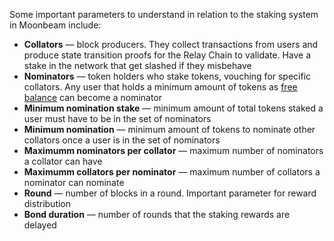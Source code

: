 Some important parameters to understand in relation to the staking system in Moonbeam include:

-  **Collators** — block producers. They collect transactions from users and produce state transition proofs for the Relay Chain to validate. Have a stake in the network that get slashed if they misbehave
-  **Nominators** — token holders who stake tokens, vouching for specific collators. Any user that holds a minimum amount of tokens as [free balance](https://wiki.polkadot.network/docs/en/learn-accounts#balance-types) can become a nominator
-  **Minimum nomination stake** — minimum amount of total tokens staked a user must have to be in the set of nominators
-  **Minimum nomination** — minimum amount of tokens to nominate other collators once a user is in the set of nominators
-  **Maximumm nominators per collator** — maximum number of nominators a collator can have
-  **Maximumm collators per nominator** — maximum number of collators a nominator can nominate
-  **Round** — number of blocks in a round. Important parameter for reward distribution
-  **Bond duration** — number of rounds that the staking rewards are delayed
